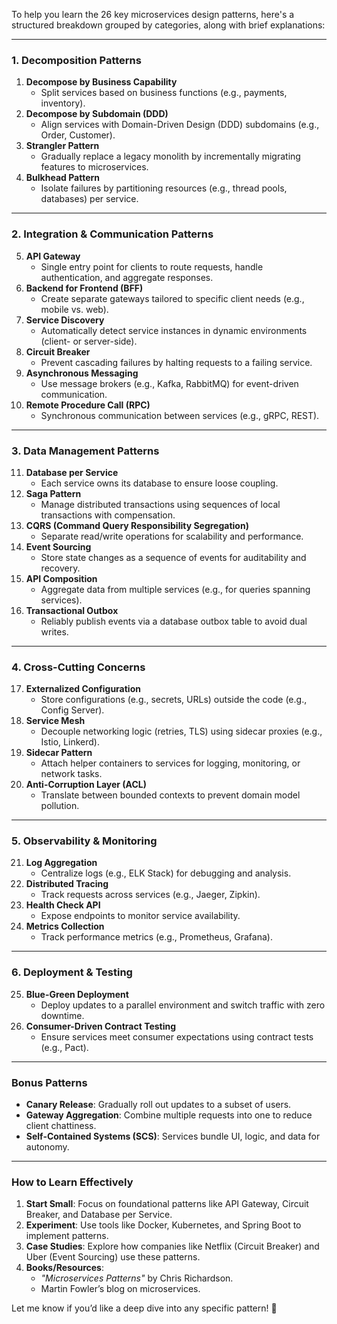 To help you learn the 26 key microservices design patterns, here's a structured breakdown grouped by categories, along with brief explanations:

---

### **1. Decomposition Patterns**  
1. **Decompose by Business Capability**  
   - Split services based on business functions (e.g., payments, inventory).  
2. **Decompose by Subdomain (DDD)**  
   - Align services with Domain-Driven Design (DDD) subdomains (e.g., Order, Customer).  
3. **Strangler Pattern**  
   - Gradually replace a legacy monolith by incrementally migrating features to microservices.  
4. **Bulkhead Pattern**  
   - Isolate failures by partitioning resources (e.g., thread pools, databases) per service.  

---

### **2. Integration & Communication Patterns**  
5. **API Gateway**  
   - Single entry point for clients to route requests, handle authentication, and aggregate responses.  
6. **Backend for Frontend (BFF)**  
   - Create separate gateways tailored to specific client needs (e.g., mobile vs. web).  
7. **Service Discovery**  
   - Automatically detect service instances in dynamic environments (client- or server-side).  
8. **Circuit Breaker**  
   - Prevent cascading failures by halting requests to a failing service.  
9. **Asynchronous Messaging**  
   - Use message brokers (e.g., Kafka, RabbitMQ) for event-driven communication.  
10. **Remote Procedure Call (RPC)**  
    - Synchronous communication between services (e.g., gRPC, REST).  

---

### **3. Data Management Patterns**  
11. **Database per Service**  
    - Each service owns its database to ensure loose coupling.  
12. **Saga Pattern**  
    - Manage distributed transactions using sequences of local transactions with compensation.  
13. **CQRS (Command Query Responsibility Segregation)**  
    - Separate read/write operations for scalability and performance.  
14. **Event Sourcing**  
    - Store state changes as a sequence of events for auditability and recovery.  
15. **API Composition**  
    - Aggregate data from multiple services (e.g., for queries spanning services).  
16. **Transactional Outbox**  
    - Reliably publish events via a database outbox table to avoid dual writes.  

---

### **4. Cross-Cutting Concerns**  
17. **Externalized Configuration**  
    - Store configurations (e.g., secrets, URLs) outside the code (e.g., Config Server).  
18. **Service Mesh**  
    - Decouple networking logic (retries, TLS) using sidecar proxies (e.g., Istio, Linkerd).  
19. **Sidecar Pattern**  
    - Attach helper containers to services for logging, monitoring, or network tasks.  
20. **Anti-Corruption Layer (ACL)**  
    - Translate between bounded contexts to prevent domain model pollution.  

---

### **5. Observability & Monitoring**  
21. **Log Aggregation**  
    - Centralize logs (e.g., ELK Stack) for debugging and analysis.  
22. **Distributed Tracing**  
    - Track requests across services (e.g., Jaeger, Zipkin).  
23. **Health Check API**  
    - Expose endpoints to monitor service availability.  
24. **Metrics Collection**  
    - Track performance metrics (e.g., Prometheus, Grafana).  

---

### **6. Deployment & Testing**  
25. **Blue-Green Deployment**  
    - Deploy updates to a parallel environment and switch traffic with zero downtime.  
26. **Consumer-Driven Contract Testing**  
    - Ensure services meet consumer expectations using contract tests (e.g., Pact).  

---

### **Bonus Patterns**  
- **Canary Release**: Gradually roll out updates to a subset of users.  
- **Gateway Aggregation**: Combine multiple requests into one to reduce client chattiness.  
- **Self-Contained Systems (SCS)**: Services bundle UI, logic, and data for autonomy.  

---

### **How to Learn Effectively**  
1. **Start Small**: Focus on foundational patterns like API Gateway, Circuit Breaker, and Database per Service.  
2. **Experiment**: Use tools like Docker, Kubernetes, and Spring Boot to implement patterns.  
3. **Case Studies**: Explore how companies like Netflix (Circuit Breaker) and Uber (Event Sourcing) use these patterns.  
4. **Books/Resources**:  
   - *"Microservices Patterns"* by Chris Richardson.  
   - Martin Fowler’s blog on microservices.  

Let me know if you’d like a deep dive into any specific pattern! 🚀
